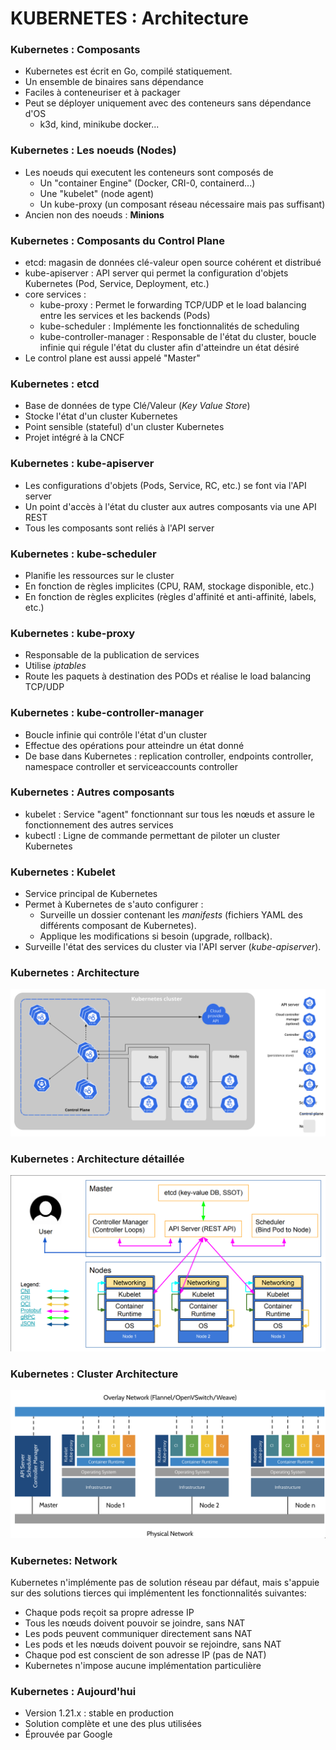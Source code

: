 
# KUBERNETES : Architecture

### Kubernetes : Composants

- Kubernetes est écrit en Go, compilé statiquement.
- Un ensemble de binaires sans dépendance
- Faciles à conteneuriser et à packager
- Peut se déployer uniquement avec des conteneurs sans dépendance d'OS
  - k3d, kind, minikube docker...

### Kubernetes : Les noeuds (Nodes)

- Les noeuds qui executent les conteneurs sont composés de
  - Un "container Engine" (Docker, CRI-0, containerd...)
  - Une "kubelet" (node agent)
  - Un kube-proxy (un composant réseau nécessaire mais pas suffisant)
- Ancien non des noeuds : **Minions**


### Kubernetes : Composants du Control Plane

- etcd: magasin de données clé-valeur open source cohérent et distribué
- kube-apiserver : API server qui permet la configuration d'objets Kubernetes (Pod, Service, Deployment, etc.)
- core services :
  - kube-proxy : Permet le forwarding TCP/UDP et le load balancing entre les services et les backends (Pods)
  - kube-scheduler : Implémente les fonctionnalités de scheduling
  - kube-controller-manager : Responsable de l'état du cluster, boucle infinie qui régule l'état du cluster afin d'atteindre un état désiré
- Le control plane est aussi appelé "Master"

### Kubernetes : etcd

- Base de données de type Clé/Valeur (_Key Value Store_)
- Stocke l'état d'un cluster Kubernetes
- Point sensible (stateful) d'un cluster Kubernetes
- Projet intégré à la CNCF

### Kubernetes : kube-apiserver

- Les configurations d'objets (Pods, Service, RC, etc.) se font via l'API server
- Un point d'accès à l'état du cluster aux autres composants via une API REST
- Tous les composants sont reliés à l'API server

### Kubernetes : kube-scheduler

- Planifie les ressources sur le cluster
- En fonction de règles implicites (CPU, RAM, stockage disponible, etc.)
- En fonction de règles explicites (règles d'affinité et anti-affinité, labels, etc.)

### Kubernetes : kube-proxy

- Responsable de la publication de services
- Utilise *iptables*
- Route les paquets à destination des PODs et réalise le load balancing TCP/UDP

### Kubernetes : kube-controller-manager

- Boucle infinie qui contrôle l'état d'un cluster
- Effectue des opérations pour atteindre un état donné
- De base dans Kubernetes : replication controller, endpoints controller, namespace controller et serviceaccounts controller

### Kubernetes : Autres composants

- kubelet : Service "agent" fonctionnant sur tous les nœuds et assure le fonctionnement des autres services
- kubectl : Ligne de commande permettant de piloter un cluster Kubernetes

### Kubernetes : Kubelet

- Service principal de Kubernetes
- Permet à Kubernetes de s'auto configurer :
    - Surveille un dossier contenant les *manifests* (fichiers YAML des différents composant de Kubernetes).
    - Applique les modifications si besoin (upgrade, rollback).
- Surveille l'état des services du cluster via l'API server (*kube-apiserver*).
  
### Kubernetes : Architecture

![Synthèse architecture](images/components-of-kubernetes.svg)


### Kubernetes : Architecture détaillée

![Architecture détaillée](images/k8s-arch4-thanks-luxas.png)

### Kubernetes : Cluster Architecture

![Cluster architecture](images/k8s-arch2.png)

### Kubernetes: Network

Kubernetes n'implémente pas de solution réseau par défaut, mais s'appuie sur des solutions tierces qui implémentent les fonctionnalités suivantes:

- Chaque pods reçoit sa propre adresse IP
- Tous les nœuds doivent pouvoir se joindre, sans NAT
- Les pods peuvent communiquer directement sans NAT
- Les pods et les nœuds doivent pouvoir se rejoindre, sans NAT
- Chaque pod est conscient de son adresse IP (pas de NAT)
- Kubernetes n'impose aucune implémentation particulière

### Kubernetes : Aujourd'hui

- Version 1.21.x : stable en production
- Solution complète et une des plus utilisées
- Éprouvée par Google


